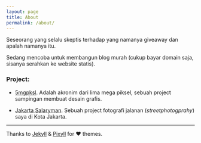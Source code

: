 ```yaml
---
layout: page
title: About
permalink: /about/
---
```


Seseorang yang selalu skeptis terhadap yang namanya giveaway dan apalah namanya itu.

Sedang mencoba untuk membangun blog murah (cukup bayar domain saja, sisanya serahkan ke website statis).

### Project:

- [5mgpksl](https://www.instagram.com/5mgpksl). Adalah akronim dari lima mega piksel, sebuah project sampingan membuat desain grafis.

- [Jakarta Salaryman](https://jakartasalaryman.tumblr.com). Sebuah project fotografi jalanan (_streetphotogprahy_) saya di Kota Jakarta.

---

Thanks to [Jekyll](https://jekyllrb.com) & [Pixyll](https://github.com/johno/pixyll) for ❤️ themes.
